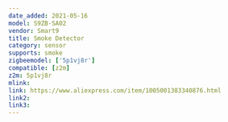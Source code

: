 ```yaml
---
date_added: 2021-05-16
model: S9ZB-SA02
vendor: Smart9
title: Smoke Detector
category: sensor
supports: smoke
zigbeemodel: ['5p1vj8r']
compatible: [z2m]
z2m: 5p1vj8r
mlink: 
link: https://www.aliexpress.com/item/1005001383340876.html
link2: 
link3: 
---
```

